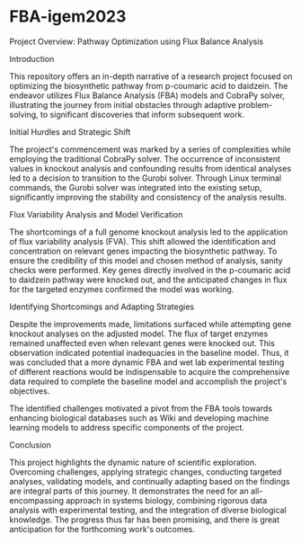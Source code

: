 # FBA-igem2023

Project Overview: Pathway Optimization using Flux Balance Analysis

Introduction

This repository offers an in-depth narrative of a research project focused on optimizing the biosynthetic pathway from p-coumaric acid to daidzein. The endeavor utilizes Flux Balance Analysis (FBA) models and CobraPy solver, illustrating the journey from initial obstacles through adaptive problem-solving, to significant discoveries that inform subsequent work.

Initial Hurdles and Strategic Shift

The project's commencement was marked by a series of complexities while employing the traditional CobraPy solver. The occurrence of inconsistent values in knockout analysis and confounding results from identical analyses led to a decision to transition to the Gurobi solver. Through Linux terminal commands, the Gurobi solver was integrated into the existing setup, significantly improving the stability and consistency of the analysis results.

Flux Variability Analysis and Model Verification

The shortcomings of a full genome knockout analysis led to the application of flux variability analysis (FVA). This shift allowed the identification and concentration on relevant genes impacting the biosynthetic pathway. To ensure the credibility of this model and chosen method of analysis, sanity checks were performed. Key genes directly involved in the p-coumaric acid to daidzein pathway were knocked out, and the anticipated changes in flux for the targeted enzymes confirmed the model was working.

Identifying Shortcomings and Adapting Strategies

Despite the improvements made, limitations surfaced while attempting gene knockout analyses on the adjusted model. The flux of target enzymes remained unaffected even when relevant genes were knocked out. This observation indicated potential inadequacies in the baseline model. Thus, it was concluded that a more dynamic FBA and wet lab experimental testing of different reactions would be indispensable to acquire the comprehensive data required to complete the baseline model and accomplish the project's objectives.

The identified challenges motivated a pivot from the FBA tools towards enhancing biological databases such as Wiki and developing machine learning models to address specific components of the project.

Conclusion

This project highlights the dynamic nature of scientific exploration. Overcoming challenges, applying strategic changes, conducting targeted analyses, validating models, and continually adapting based on the findings are integral parts of this journey. It demonstrates the need for an all-encompassing approach in systems biology, combining rigorous data analysis with experimental testing, and the integration of diverse biological knowledge. The progress thus far has been promising, and there is great anticipation for the forthcoming work's outcomes.
